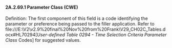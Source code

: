#### 2A.2.69.1 Parameter Class (CWE)

Definition: The first component of this field is a code identifying the parameter or preference being passed to the filler application. Refer to file:///E:\V2\v2.9%20final%20Nov%20from%20Frank\V29_CH02C_Tables.docx#HL70294[_User-defined Table 0294 - Time Selection Criteria Parameter Class_ Codes] for suggested values.
